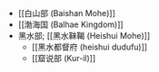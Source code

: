 - [[白山部 (Baishan Mohe)]]
- [[渤海国 (Balhae Kingdom)]]
- 黑水部; [[黑水靺鞨 (Heishui Mohe)]]
    - [[黑水都督府 (heishui dudufu)]]
    - [[窟说部 (Kur-il)]]
